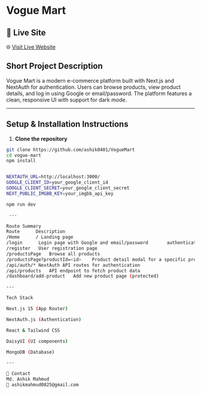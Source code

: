 # Vogue Mart

## 🔗 Live Site

🌐 [Visit Live Website](https://vogue-mart.vercel.app/)

## Short Project Description
Vogue Mart is a modern e-commerce platform built with Next.js and NextAuth for authentication. Users can browse products, view product details, and log in using Google or email/password. The platform features a clean, responsive UI with support for dark mode.

---

## Setup & Installation Instructions

1. **Clone the repository**
```bash
git clone https://github.com/ashik0401/VogueMart
cd vogue-mart
npm install


NEXTAUTH_URL=http://localhost:3000/
GOOGLE_CLIENT_ID=your_google_client_id
GOOGLE_CLIENT_SECRET=your_google_client_secret
NEXT_PUBLIC_IMGBB_KEY=your_imgbb_api_key

npm run dev

 ---

Route Summary
Route	   Description
/Home      / Landing page
/login	    Login page with Google and email/password       authentication
/register	User registration page
/productsPage	Browse all products
/productsPage?productId=<id>	Product detail modal for a specific product
/api/auth/*	NextAuth API routes for authentication
/api/products	API endpoint to fetch product data
/dashboard/add-product   Add new product page (protected)

---

Tech Stack

Next.js 15 (App Router)

NextAuth.js (Authentication)

React & Tailwind CSS

DaisyUI (UI components)

MongoDB (Database)

---

🤝 Contact
Md. Ashik Mahmud
📧 ashikmahmud0825@gmail.com
